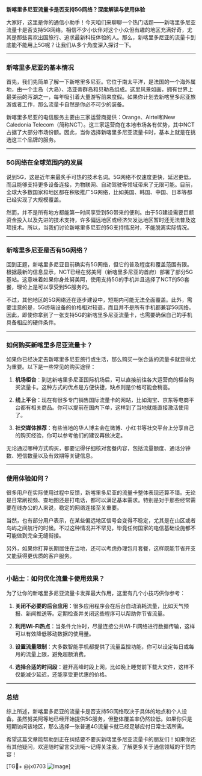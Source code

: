 **新喀里多尼亚流量卡是否支持5G网络？深度解读与使用体验**

大家好，这里是你的通信小助手！今天咱们来聊聊一个热门话题——新喀里多尼亚流量卡是否支持5G网络。相信不少小伙伴对这个小众但有趣的地区充满好奇，尤其是那些喜欢出国旅行、追求最新科技体验的人。那么，新喀里多尼亚的流量卡到底能不能用上5G呢？让我们从多个角度深入探讨一下。

---

### 新喀里多尼亚的基本情况

首先，我们先简单了解一下新喀里多尼亚。它位于南太平洋，是法国的一个海外属地，由一个主岛（大岛）、洛亚蒂群岛和贝勒岛组成。这里风景如画，拥有世界上最美丽的泻湖之一，每年吸引着大量游客前来度假。如果你计划去新喀里多尼亚旅游或者工作，那么流量卡自然是你必不可少的装备。

新喀里多尼亚的电信服务主要由三家运营商提供：Orange、Airtel和New Caledonia Telecom（简称NCT）。这三家运营商在本地市场各有优势，其中NCT占据了大部分市场份额。因此，当你选择新喀里多尼亚流量卡时，基本上就是在挑选这三个品牌的服务。

---

### 5G网络在全球范围内的发展

说到5G，这是近年来最炙手可热的技术名词。5G网络不仅速度更快，延迟更低，而且能够支持更多设备连接，为物联网、自动驾驶等领域带来了无限可能。目前，全球大多数国家和地区都在积极推广5G网络，比如美国、韩国、中国、日本等都已经实现了大规模覆盖。

然而，并不是所有地方都能第一时间享受到5G带来的便利。由于5G建设需要巨额资金投入以及先进的技术支持，许多偏远地区或经济欠发达地区暂时还无法普及这项技术。所以，当我们讨论新喀里多尼亚的5G支持情况时，不能脱离实际情况。

---

### 新喀里多尼亚是否有5G网络？

回到正题，新喀里多尼亚目前确实有5G网络，但它的普及程度和覆盖范围有限。根据最新的信息显示，NCT已经在努美阿（新喀里多尼亚的首府）部署了部分5G基站。这意味着如果你身处努美阿，使用支持5G的手机并且选择了NCT的5G套餐，理论上是可以享受到5G服务的。

不过，其他地区的5G网络还在逐步建设中，短期内可能无法全面覆盖。此外，需要注意的是，5G终端设备的价格相对较高，而且并不是所有手机都兼容5G网络。因此，即使你拿到了一张支持5G的新喀里多尼亚流量卡，也需要确保自己的手机具备相应的硬件条件。

---

### 如何购买新喀里多尼亚流量卡？

如果你已经决定去新喀里多尼亚旅行或生活，那么购买一张合适的流量卡就显得尤为重要。以下是一些常见的购买途径：

1. **机场柜台**：到达新喀里多尼亚国际机场后，可以直接前往各大运营商的柜台购买流量卡。这种方式的优点是方便快捷，缺点则是价格可能会稍高。
   
2. **线上平台**：现在有很多专门销售国际流量卡的网站，比如淘宝、京东等电商平台都有相关商品。你可以提前在国内下单，这样到了当地就能直接激活使用了。

3. **社交媒体推荐**：有些当地的华人博主会在微博、小红书等社交平台上分享自己的购买经验，你可以参考他们的建议再做决定。

无论通过哪种方式购买，都要记得仔细核对套餐内容，包括流量额度、通话分钟数、短信数量以及有效期等关键信息。

---

### 使用体验如何？

很多用户在实际使用过程中反馈，新喀里多尼亚的流量卡整体表现还算不错。无论是日常刷视频、查地图还是打电话，都可以满足基本需求。特别是对于那些经常需要在线办公的人来说，稳定的网络连接至关重要。

当然，也有部分用户表示，在某些偏远地区信号会变得不稳定，尤其是在山区或者岛屿之间航行的时候。不过这种情况并不罕见，毕竟任何国家的电信基础设施都不可能做到完全无缝衔接。

另外，如果你打算长期居住在当地，还可以考虑办理包月套餐，这样既能节省开支又能获得更优质的客户服务。

---

### 小贴士：如何优化流量卡使用效果？

为了让你的新喀里多尼亚流量卡发挥最大作用，这里有几个小技巧供你参考：

1. **关闭不必要的后台应用**：很多应用程序会在后台自动消耗流量，比如天气预报、新闻推送等。定期检查并关闭这些程序可以帮助你节省流量。

2. **利用Wi-Fi热点**：当条件允许时，尽量连接公共Wi-Fi网络进行数据传输，这样可以有效降低移动数据的使用量。

3. **设置流量限制**：大多数智能手机都提供了流量监控功能，你可以设定每日或每月的流量上限，避免超额消费。

4. **选择合适的时间段**：避开高峰时段上网，比如晚上睡觉前下载大文件，这样不仅能减少延迟，还能享受更优惠的价格。

---

### 总结

综上所述，新喀里多尼亚的流量卡是否支持5G网络取决于具体的地点和个人设备。虽然努美阿等地已经开始提供5G服务，但整体覆盖率仍然较低。如果你只是短期访问该地区，那么选择一张普通4G流量卡就已经足够应付日常生活所需。

希望这篇文章能帮助到正在纠结要不要买新喀里多尼亚流量卡的朋友们！如果你还有其他疑问，欢迎随时留言交流哦～记得关注我，了解更多关于通信领域的干货内容！

[TG💪+ @jx0703 ![Image](https://github.com/user-attachments/assets/dbca1d08-cadb-493c-b0ec-ad6f7a83f270)]